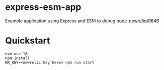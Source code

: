 # express-esm-app
Example application using Express and ESM to debug [node-newrelic#1646](https://github.com/newrelic/node-newrelic/issues/1646)

# Quickstart
```
nvm use 18
npm install
NR_KEY=<newrelic key here> npm run start
```
